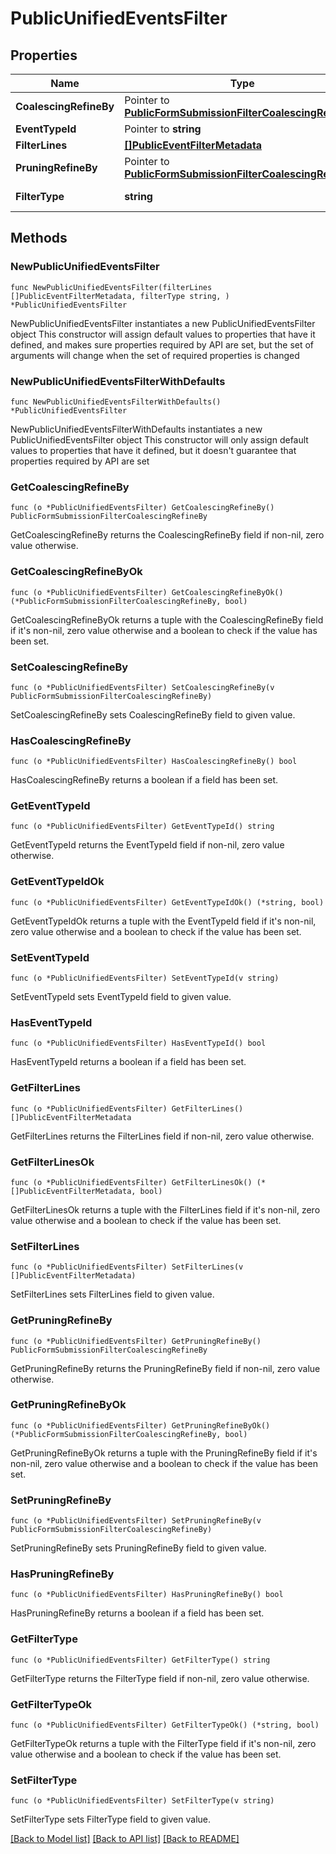 # PublicUnifiedEventsFilter

## Properties

Name | Type | Description | Notes
------------ | ------------- | ------------- | -------------
**CoalescingRefineBy** | Pointer to [**PublicFormSubmissionFilterCoalescingRefineBy**](PublicFormSubmissionFilterCoalescingRefineBy.md) |  | [optional] 
**EventTypeId** | Pointer to **string** |  | [optional] 
**FilterLines** | [**[]PublicEventFilterMetadata**](PublicEventFilterMetadata.md) |  | 
**PruningRefineBy** | Pointer to [**PublicFormSubmissionFilterCoalescingRefineBy**](PublicFormSubmissionFilterCoalescingRefineBy.md) |  | [optional] 
**FilterType** | **string** |  | [default to "UNIFIED_EVENTS"]

## Methods

### NewPublicUnifiedEventsFilter

`func NewPublicUnifiedEventsFilter(filterLines []PublicEventFilterMetadata, filterType string, ) *PublicUnifiedEventsFilter`

NewPublicUnifiedEventsFilter instantiates a new PublicUnifiedEventsFilter object
This constructor will assign default values to properties that have it defined,
and makes sure properties required by API are set, but the set of arguments
will change when the set of required properties is changed

### NewPublicUnifiedEventsFilterWithDefaults

`func NewPublicUnifiedEventsFilterWithDefaults() *PublicUnifiedEventsFilter`

NewPublicUnifiedEventsFilterWithDefaults instantiates a new PublicUnifiedEventsFilter object
This constructor will only assign default values to properties that have it defined,
but it doesn't guarantee that properties required by API are set

### GetCoalescingRefineBy

`func (o *PublicUnifiedEventsFilter) GetCoalescingRefineBy() PublicFormSubmissionFilterCoalescingRefineBy`

GetCoalescingRefineBy returns the CoalescingRefineBy field if non-nil, zero value otherwise.

### GetCoalescingRefineByOk

`func (o *PublicUnifiedEventsFilter) GetCoalescingRefineByOk() (*PublicFormSubmissionFilterCoalescingRefineBy, bool)`

GetCoalescingRefineByOk returns a tuple with the CoalescingRefineBy field if it's non-nil, zero value otherwise
and a boolean to check if the value has been set.

### SetCoalescingRefineBy

`func (o *PublicUnifiedEventsFilter) SetCoalescingRefineBy(v PublicFormSubmissionFilterCoalescingRefineBy)`

SetCoalescingRefineBy sets CoalescingRefineBy field to given value.

### HasCoalescingRefineBy

`func (o *PublicUnifiedEventsFilter) HasCoalescingRefineBy() bool`

HasCoalescingRefineBy returns a boolean if a field has been set.

### GetEventTypeId

`func (o *PublicUnifiedEventsFilter) GetEventTypeId() string`

GetEventTypeId returns the EventTypeId field if non-nil, zero value otherwise.

### GetEventTypeIdOk

`func (o *PublicUnifiedEventsFilter) GetEventTypeIdOk() (*string, bool)`

GetEventTypeIdOk returns a tuple with the EventTypeId field if it's non-nil, zero value otherwise
and a boolean to check if the value has been set.

### SetEventTypeId

`func (o *PublicUnifiedEventsFilter) SetEventTypeId(v string)`

SetEventTypeId sets EventTypeId field to given value.

### HasEventTypeId

`func (o *PublicUnifiedEventsFilter) HasEventTypeId() bool`

HasEventTypeId returns a boolean if a field has been set.

### GetFilterLines

`func (o *PublicUnifiedEventsFilter) GetFilterLines() []PublicEventFilterMetadata`

GetFilterLines returns the FilterLines field if non-nil, zero value otherwise.

### GetFilterLinesOk

`func (o *PublicUnifiedEventsFilter) GetFilterLinesOk() (*[]PublicEventFilterMetadata, bool)`

GetFilterLinesOk returns a tuple with the FilterLines field if it's non-nil, zero value otherwise
and a boolean to check if the value has been set.

### SetFilterLines

`func (o *PublicUnifiedEventsFilter) SetFilterLines(v []PublicEventFilterMetadata)`

SetFilterLines sets FilterLines field to given value.


### GetPruningRefineBy

`func (o *PublicUnifiedEventsFilter) GetPruningRefineBy() PublicFormSubmissionFilterCoalescingRefineBy`

GetPruningRefineBy returns the PruningRefineBy field if non-nil, zero value otherwise.

### GetPruningRefineByOk

`func (o *PublicUnifiedEventsFilter) GetPruningRefineByOk() (*PublicFormSubmissionFilterCoalescingRefineBy, bool)`

GetPruningRefineByOk returns a tuple with the PruningRefineBy field if it's non-nil, zero value otherwise
and a boolean to check if the value has been set.

### SetPruningRefineBy

`func (o *PublicUnifiedEventsFilter) SetPruningRefineBy(v PublicFormSubmissionFilterCoalescingRefineBy)`

SetPruningRefineBy sets PruningRefineBy field to given value.

### HasPruningRefineBy

`func (o *PublicUnifiedEventsFilter) HasPruningRefineBy() bool`

HasPruningRefineBy returns a boolean if a field has been set.

### GetFilterType

`func (o *PublicUnifiedEventsFilter) GetFilterType() string`

GetFilterType returns the FilterType field if non-nil, zero value otherwise.

### GetFilterTypeOk

`func (o *PublicUnifiedEventsFilter) GetFilterTypeOk() (*string, bool)`

GetFilterTypeOk returns a tuple with the FilterType field if it's non-nil, zero value otherwise
and a boolean to check if the value has been set.

### SetFilterType

`func (o *PublicUnifiedEventsFilter) SetFilterType(v string)`

SetFilterType sets FilterType field to given value.



[[Back to Model list]](../README.md#documentation-for-models) [[Back to API list]](../README.md#documentation-for-api-endpoints) [[Back to README]](../README.md)


